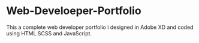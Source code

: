 # Web-Develoeper-Portfolio
This a complete web developer portfolio i designed in Adobe XD and coded using HTML SCSS and JavaScript. 
